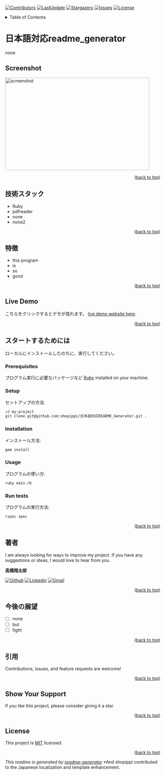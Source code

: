 
<a name="readme-top"></a>
[![Contributors](https://img.shields.io/github/contributors/shopippi/日本語対応README_Generator)](https://github.com/shopippi/日本語対応README_Generator/graphs/contributors)
[![LastUpdate](https://img.shields.io/github/last-commit/shopippi/日本語対応README_Generator)](https://github.com/shopippi/日本語対応README_Generator/commits/main)
[![Stargazers](https://img.shields.io/github/stars/shopippi/日本語対応README_Generator)](https://github.com/shopippi/日本語対応README_Generator/stargazers)
[![Issues](https://img.shields.io/github/issues/shopippi/日本語対応README_Generator)](https://github.com/shopippi/日本語対応README_Generator/issues)
[![License](https://img.shields.io/github/license/shopippi/日本語対応README_Generator)](https://github.com/shopippi/日本語対応README_Generator/blob/main/LICENSE)

<details>
<summary>Table of Contents</summary>

- [ 日本語対応readme_generator](#about-project)
  - [ Screenshot](#screenshot)
  - [ 技術スタック](#tech-stack)
  - [ 特徴](#key-features)
  - [ Live Demo](#live-demo)
  - [ スタートするためには](#getting-started)
  - [ 今後の展望](#future-features)
  - [ 著者](#author)
  - [ 引用](#contribution)
  - [ Show Your Support](#support)
  - [ License](#license)
</details>

#  日本語対応readme_generator <a name="about-project"></a>

none

##  Screenshot <a name="screenshot"></a>

<img src="https://via.placeholder.com/468x300?text=App+Screenshot+Here" width=468 height=300 alt="screenshot" />


<p align="right">(<a href="#readme-top">back to top</a>)</p>

##  技術スタック  <a name="tech-stack"></a>
- Ruby
- pdfreader
- none
- none2

<p align="right">(<a href="#readme-top">back to top</a>)</p>

##  特徴  <a name="key-features"></a>
- this program
- is
- so
- good

<p align="right">(<a href="#readme-top">back to top</a>)</p>

##  Live Demo  <a name="live-demo"></a>

こちらをクリックするとデモが見れます。 [live demo website here](htht).

<p align="right">(<a href="#readme-top">back to top</a>)</p>

##  スタートするためには  <a name="getting-started"></a>

ローカルにインストールしたのちに、実行してください。
### Prerequisites

プログラム実行に必要なパッケージなど [Ruby](https://www.ruby-lang.org/en/) installed on your machine.

### Setup

セットアップの方法.

```sh
cd my-project
git clone git@github.com:shopippi/日本語対応README_Generator.git .
```

### Installation

インストール方法:

```sh
gem install
```

### Usage

プログラムの使い方:

```sh
ruby main.rb
```

### Run tests

プログラムの実行方法:

```sh
rspec spec
```

<p align="right">(<a href="#readme-top">back to top</a>)</p>

##  著者  <a name="author"></a>

I am always looking for ways to improve my project. If you have any suggestions or ideas, I would love to hear from you.

**高橋翔太郎**

[![Github](https://img.shields.io/badge/GitHub-673AB7?style=for-the-badge&logo=github&logoColor=white)](https://github.com/shopippi)
[![Linkedin](https://img.shields.io/badge/LinkedIn-0077B5?style=for-the-badge&logo=linkedin&logoColor=white)](https://linkedin.com/in/https://www.linkedin.com/in/shotaro-takahashi-962949298)
[![Gmail](https://img.shields.io/badge/Gmail-D14836?style=for-the-badge&logo=gmail&logoColor=white)](mailto:takahashi@shopippi.com)

<p align="right">(<a href="#readme-top">back to top</a>)</p>

##  今後の展望  <a name="future-features"></a>
- [ ] none
- [ ] but
- [ ] fight

<p align="right">(<a href="#readme-top">back to top</a>)</p>

##  引用  <a name="contribution"></a>

Contributions, issues, and feature requests are welcome!

<p align="right">(<a href="#readme-top">back to top</a>)</p>

##  Show Your Support  <a name="support"></a>

If you like this project, please consider giving it a star.

<p align="right">(<a href="#readme-top">back to top</a>)</p>

##  License <a name="license"></a>

This project is [MIT](./LICENSE) licensed.

<p align="right">(<a href="#readme-top">back to top</a>)</p>

*This readme is generated by [readme-generator](https://github.com/IndieCoderMM/readme-generator)*
*And shopippi contributed to the Japanese localization and template enhancement.
